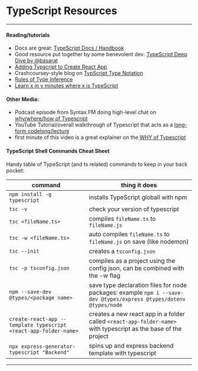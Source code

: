 # TypeScript Resources

---

#### Reading/tutorials

* Docs are great: [TypeScript Docs / Handbook](https://www.typescriptlang.org/docs)
* Good resource put together by some benevolent dev: [TypeScript Deep Dive by @basarat](https://basarat.gitbooks.io/typescript/)
* [Adding Typscript to Create React App](https://create-react-app.dev/docs/adding-typescript/)
* Crashcoursey-style blog on [TypScript Type Notation](https://2ality.com/2018/04/type-notation-typescript.html)
* [Rules of Type Inference](https://www.typescriptlang.org/docs/handbook/type-inference.html)
* [Learn x in y minutes where x is TypeScript](https://learnxinyminutes.com/docs/typescript/)

#### Other Media:

* Podcast episode from Syntax.FM doing high-level chat on [why/where/how of Typescript](https://syntax.fm/show/324/typescript-fundamentals)
* YouTube Tutorial/overall walkthrough of Typescript that acts as a [long-form codelong/lecture](https://www.youtube.com/watch?v=BwuLxPH8IDs&t=1s)
* first minute of this video is a great explainer on the [WHY of Typescript](https://www.youtube.com/watch?v=bAB_nNf8-a0)

#### TypeScript Shell Commands Cheat Sheet

Handy table of TypeScript (and ts related) commands to keep in your back pocket:

| command | thing it does |
|---------|---------------|
| `npm install -g typescript` | installs TypeScript globall with npm |
| `tsc -v` | check your version of typescript |
| `tsc <fileName.ts>` | compiles `fileName.ts` to `fileName.js` |
| `tsc -w <fileName.ts>` | auto compiles `fileName.ts` to `fileName.js` on save (like nodemon) |
| `tsc --init` | creates a `tsconfig.json` |
| `tsc -p tsconfig.json` | compiles as a project using the config json, can be combined with the -w flag
| `npm --save-dev @types/<package name>` | save type declaration files for node packages: example `npm i --save-dev @types/express @types/dotenv @types/node`
| `create-react-app --template typescript <react-app-folder-name>` | creates a new react app in a folder called `<react-app-folder-name>` with typescript as the base of the project
| `npx express-generator-typescript "Backend"` | spins up and express backend template with typescript |

___


